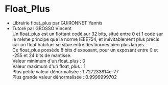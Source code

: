 # Float_Plus


* Librairie float_plus par GUIRONNET Yannis
* Tutoré par GROSSO Vincent  
Un float_plus est un flottant codé sur 32 bits, situé entre 0 et 1 codé sur le même principe que la norme IEEE754, et inévitablement plus précis car un float habituel se situe entre des bornes bien plus larges.  
Ce float_plus possède 8 bits d'exposant, pour un exposant entre 0 et -255	et 24 bits de mantisse.  
Valeur minimum d'un float_plus  : 0  
Valeur maximum d'un float_plus  : 1  
Plus petite valeur dénormalisée : 1.727233814e-77  			             
Plus grande valeur dénormalisée : 0.9999999702  
